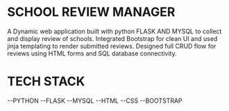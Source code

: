 # SCHOOL REVIEW MANAGER

A Dynamic web application built with python FLASK AND MYSQL to collect and display review of schools. Integrated Bootstrap for clean UI and used jinja templating to render submitted reviews. Designed full CRUD flow for reviews using HTML forms and SQL database connectivity.

# TECH STACK
--PYTHON
--FLASK
--MYSQL
--HTML
--CSS
--BOOTSTRAP


